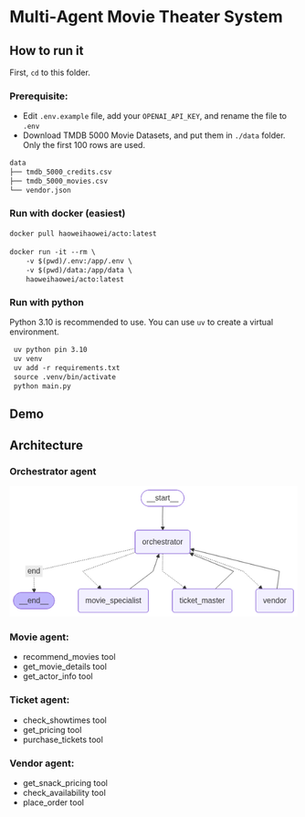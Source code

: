 # Multi‑Agent Movie Theater System

## How to run it
First, `cd` to this folder.
### Prerequisite:
- Edit `.env.example` file, add your `OPENAI_API_KEY`, and rename the file to `.env`
- Download TMDB 5000 Movie Datasets, and put them in `./data` folder. Only the first 100 rows are used.
```
data
├── tmdb_5000_credits.csv
├── tmdb_5000_movies.csv
└── vendor.json
```

### Run with docker (easiest)

```
docker pull haoweihaowei/acto:latest

docker run -it --rm \
    -v $(pwd)/.env:/app/.env \
    -v $(pwd)/data:/app/data \
    haoweihaowei/acto:latest
```

### Run with python

Python 3.10 is recommended to use. You can use `uv` to create a virtual environment.
```
 uv python pin 3.10
 uv venv
 uv add -r requirements.txt
 source .venv/bin/activate
 python main.py
```
## Demo

## Architecture

### Orchestrator agent
![..](orchestrator_graph.png)

### Movie agent:
- recommend_movies tool
- get_movie_details tool
- get_actor_info tool

### Ticket agent:
- check_showtimes tool
- get_pricing tool
- purchase_tickets tool

### Vendor agent:
- get_snack_pricing tool
- check_availability tool
- place_order tool

